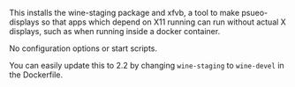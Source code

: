 
This installs the wine-staging package and xfvb, a tool to make psueo-displays
so that apps which depend on X11 running can run without actual X displays,
such as when running inside a docker container.

No configuration options or start scripts.

You can easily update this to 2.2 by changing `wine-staging` to `wine-devel`
in the Dockerfile.